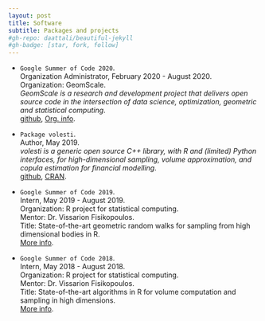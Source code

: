 ```yaml
---
layout: post
title: Software
subtitle: Packages and projects
#gh-repo: daattali/beautiful-jekyll
#gh-badge: [star, fork, follow]
---  
```


- `Google Summer of Code 2020`.  
Organization Administrator, February 2020 - August 2020.  
Organization: GeomScale.  
*GeomScale is a research and development project that delivers open source code in the intersection of data science, optimization, geometric and statistical computing*.  
[github](https://geomscale.github.io/), [Org. info](https://summerofcode.withgoogle.com/organizations/5673184117915648/).  

- `Package volesti`.  
Author, May 2019.  
*volesti is a generic open source C++ library, with R and (limited) Python interfaces, for high-dimensional sampling, volume approximation, and copula estimation for financial modelling*.  
[github](https://github.com/GeomScale/volume_approximation), [CRAN](https://CRAN.R-project.org/package=volesti).  

- `Google Summer of Code 2019`.  
Intern, May 2019 - August 2019.  
Organization: R project for statistical computing.  
Mentor: Dr. Vissarion Fisikopoulos.  
Title: State-of-the-art geometric random walks for sampling from high dimensional bodies in R.  
[More info](https://summerofcode.withgoogle.com/projects/4674018118991872).  

- `Google Summer of Code 2018`.  
Intern, May 2018 - August 2018.  
Organization: R project for statistical computing.  
Mentor: Dr. Vissarion Fisikopoulos.  
Title: State-of-the-art algorithms in R for volume computation and sampling in high dimensions.  
[More info](https://summerofcode.withgoogle.com/archive/2018/projects/5477184021987328/).  


